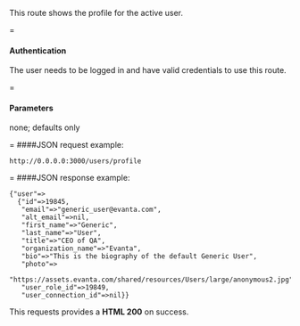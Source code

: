 <!-- --- title: NAME OF THE ROUTE -->

This route shows the profile for the active user.

=
#### Authentication

The user needs to be logged in and have valid credentials to use this route.

=
#### Parameters

none; defaults only

=
####JSON request example:
```
http://0.0.0.0:3000/users/profile
```

=
####JSON response example:

```
{"user"=>
  {"id"=>19845,
   "email"=>"generic_user@evanta.com",
   "alt_email"=>nil,
   "first_name"=>"Generic",
   "last_name"=>"User",
   "title"=>"CEO of QA",
   "organization_name"=>"Evanta",
   "bio"=>"This is the biography of the default Generic User",
   "photo"=>
    "https://assets.evanta.com/shared/resources/Users/large/anonymous2.jpg",
   "user_role_id"=>19849,
   "user_connection_id"=>nil}}
```

This requests provides a <strong>HTML 200</strong> on success.